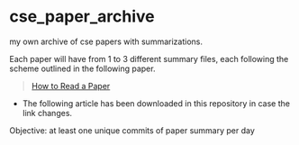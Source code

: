 # cse_paper_archive
my own archive of cse papers with summarizations.

Each paper will have from 1 to 3 different summary files, each following the scheme outlined in the following paper.

> [How to Read a Paper](http://blizzard.cs.uwaterloo.ca/keshav/home/Papers/data/07/paper-reading.pdf)

* The following article has been downloaded in this repository in case the link changes.

Objective: at least one unique commits of paper summary per day
